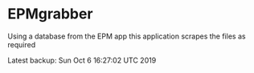 # EPMgrabber
Using a database from the EPM app this application scrapes the files as required


Latest backup: Sun Oct 6 16:27:02 UTC 2019
